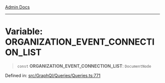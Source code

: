 [Admin Docs](/)

***

# Variable: ORGANIZATION\_EVENT\_CONNECTION\_LIST

> `const` **ORGANIZATION\_EVENT\_CONNECTION\_LIST**: `DocumentNode`


Defined in: [src/GraphQl/Queries/Queries.ts:771](https://github.com/PalisadoesFoundation/talawa-admin/blob/main/src/GraphQl/Queries/Queries.ts#L771)
